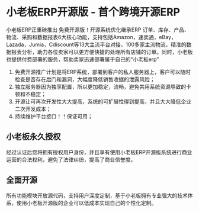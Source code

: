 
# 小老板ERP开源版 - 首个跨境开源ERP
小老板ERP正重磅推出 免费开源版！开源系统优化继承ERP 订单、库存、产品、物流、采购和数据报表6大核心功能，支持包括Amazon，速卖通，eBay，Lazada，Jumia，Cdiscount等13大主流平台对接，100多家主流物流，精准的数据报表分析，助力各位卖家可以更方便快捷的处理所有店铺的订单。同时，小老板也提供付费部署的服务，帮助卖家迅速部署属于自己的“小老板erp”

 
1. 免费开源推广计划是将ERP系统，部署到客户的私人服务器上，客户可以随时检查是否存在后门和漏洞，大幅度降低销售收据的泄露风险；
2. 独立服务器因为独享配置，所以更加稳定，流畅，避免共用系统资源导致的卡顿和不稳定； 
3. 开源让可再次开发性大大提高，系统的可扩展性得到提高，并且大大降低企业二次开发成本；
4. 持续维护平台接口！！保证可用；

## 小老板永久授权
经过认证后您将拥有授权用户身份，并且享有使用小老板ERP开源版系统进行商业运营的合法权利，避免了法律纠纷，提高了商业信誉度。

## 全面开源
所有功能模块开放源代码，支持用户深度定制，基于小老板拥有专业强大的技术体系，使用小老板开源版的企业可以低成本实现自己的个性化定制。

